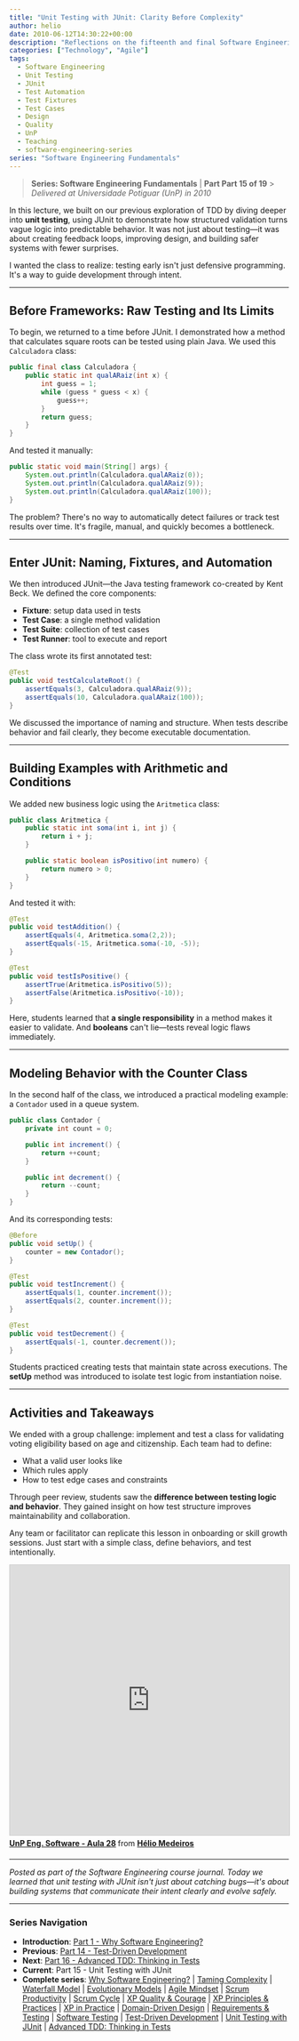 ```yaml
---
title: "Unit Testing with JUnit: Clarity Before Complexity"
author: helio
date: 2010-06-12T14:30:22+00:00
description: "Reflections on the fifteenth and final Software Engineering lecture, exploring unit testing with JUnit as a structured approach to validation, feedback loops, and design improvement."
categories: ["Technology", "Agile"]
tags:
  - Software Engineering
  - Unit Testing
  - JUnit
  - Test Automation
  - Test Fixtures
  - Test Cases
  - Design
  - Quality
  - UnP
  - Teaching
  - software-engineering-series
series: "Software Engineering Fundamentals"
---
```


> **Series: Software Engineering Fundamentals** | **Part Part 15 of 19** > _Delivered at Universidade Potiguar (UnP) in 2010_

In this lecture, we built on our previous exploration of TDD by diving deeper into **unit testing**, using JUnit to demonstrate how structured validation turns vague logic into predictable behavior. It was not just about testing—it was about creating feedback loops, improving design, and building safer systems with fewer surprises.

I wanted the class to realize: testing early isn't just defensive programming. It's a way to guide development through intent.

---

## Before Frameworks: Raw Testing and Its Limits

To begin, we returned to a time before JUnit. I demonstrated how a method that calculates square roots can be tested using plain Java. We used this `Calculadora` class:

```java
public final class Calculadora {
    public static int qualARaiz(int x) {
        int guess = 1;
        while (guess * guess < x) {
            guess++;
        }
        return guess;
    }
}
```

And tested it manually:

```java
public static void main(String[] args) {
    System.out.println(Calculadora.qualARaiz(0));
    System.out.println(Calculadora.qualARaiz(9));
    System.out.println(Calculadora.qualARaiz(100));
}
```

The problem? There's no way to automatically detect failures or track test results over time. It's fragile, manual, and quickly becomes a bottleneck.

---

## Enter JUnit: Naming, Fixtures, and Automation

We then introduced JUnit—the Java testing framework co-created by Kent Beck. We defined the core components:

- **Fixture**: setup data used in tests
- **Test Case**: a single method validation
- **Test Suite**: collection of test cases
- **Test Runner**: tool to execute and report

The class wrote its first annotated test:

```java
@Test
public void testCalculateRoot() {
    assertEquals(3, Calculadora.qualARaiz(9));
    assertEquals(10, Calculadora.qualARaiz(100));
}
```

We discussed the importance of naming and structure. When tests describe behavior and fail clearly, they become executable documentation.

---

## Building Examples with Arithmetic and Conditions

We added new business logic using the `Aritmetica` class:

```java
public class Aritmetica {
    public static int soma(int i, int j) {
        return i + j;
    }

    public static boolean isPositivo(int numero) {
        return numero > 0;
    }
}
```

And tested it with:

```java
@Test
public void testAddition() {
    assertEquals(4, Aritmetica.soma(2,2));
    assertEquals(-15, Aritmetica.soma(-10, -5));
}

@Test
public void testIsPositive() {
    assertTrue(Aritmetica.isPositivo(5));
    assertFalse(Aritmetica.isPositivo(-10));
}
```

Here, students learned that **a single responsibility** in a method makes it easier to validate. And **booleans** can't lie—tests reveal logic flaws immediately.

---

## Modeling Behavior with the Counter Class

In the second half of the class, we introduced a practical modeling example: a `Contador` used in a queue system.

```java
public class Contador {
    private int count = 0;

    public int increment() {
        return ++count;
    }

    public int decrement() {
        return --count;
    }
}
```

And its corresponding tests:

```java
@Before
public void setUp() {
    counter = new Contador();
}

@Test
public void testIncrement() {
    assertEquals(1, counter.increment());
    assertEquals(2, counter.increment());
}

@Test
public void testDecrement() {
    assertEquals(-1, counter.decrement());
}
```

Students practiced creating tests that maintain state across executions. The **setUp** method was introduced to isolate test logic from instantiation noise.

---

## Activities and Takeaways

We ended with a group challenge: implement and test a class for validating voting eligibility based on age and citizenship. Each team had to define:

- What a valid user looks like
- Which rules apply
- How to test edge cases and constraints

Through peer review, students saw the **difference between testing logic and behavior**. They gained insight on how test structure improves maintainability and collaboration.

Any team or facilitator can replicate this lesson in onboarding or skill growth sessions. Just start with a simple class, define behaviors, and test intentionally.

<div style="margin-bottom: 20px;">
<iframe src="https://www.slideshare.net/slideshow/embed_code/key/KgnPDn6r42boUg?startSlide=1" width="597" height="486" frameborder="0" marginwidth="0" marginheight="0" scrolling="no" style="border:1px solid #CCC; border-width:1px; margin-bottom:5px;max-width: 100%;" allowfullscreen></iframe> <div style="margin-bottom:5px"><strong> <a href="https://pt.slideshare.net/slideshow/unp-eng-software-aula-28/4487801" title="UnP Eng. Software - Aula 28" target="_blank">UnP Eng. Software - Aula 28</a> </strong> from <strong> <a href="https://www.slideshare.net/heliomedeiros" target="_blank">Hélio Medeiros</a> </strong></div></div>

---

_Posted as part of the Software Engineering course journal. Today we learned that unit testing with JUnit isn't just about catching bugs—it's about building systems that communicate their intent clearly and evolve safely._

---

### **Series Navigation**

- **Introduction**: [Part 1 - Why Software Engineering?](../2010-02-24-software-engineering-purpose/)
- **Previous**: [Part 14 - Test-Driven Development](../2010-06-05-test-driven-development/)
- **Next**: [Part 16 - Advanced TDD: Thinking in Tests](../2010-06-19-advanced-tdd-thinking-tests/)
- **Current**: Part 15 - Unit Testing with JUnit
- **Complete series**: [Why Software Engineering?](../2010-02-24-software-engineering-purpose/) | [Taming Complexity](../2010-03-02-complexity-process/) | [Waterfall Model](../2010-03-10-waterfall-model/) | [Evolutionary Models](../2010-03-18-evolutionary-models/) | [Agile Mindset](../2010-03-26-agile-mindset/) | [Scrum Productivity](../2010-04-03-scrum-productivity/) | [Scrum Cycle](../2010-04-11-scrum-cycle/) | [XP Quality & Courage](../2010-04-19-xp-quality-courage/) | [XP Principles & Practices](../2010-05-01-xp-principles-practices/) | [XP in Practice](../2010-05-08-applying-xp-strategies/) | [Domain-Driven Design](../2010-05-15-domain-driven-design/) | [Requirements & Testing](../2010-05-22-requirements-validation-tests/) | [Software Testing](../2010-05-29-software-testing/) | [Test-Driven Development](../2010-06-05-test-driven-development/) | [Unit Testing with JUnit](../2010-06-12-junit-unit-testing/) | [Advanced TDD: Thinking in Tests](../2010-06-19-advanced-tdd-thinking-tests/)
